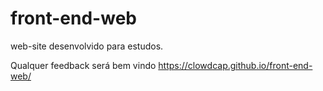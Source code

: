 # front-end-web

web-site desenvolvido para estudos.

Qualquer feedback será bem vindo
https://clowdcap.github.io/front-end-web/

